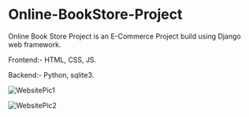 # Online-BookStore-Project
Online Book Store Project is an E-Commerce Project build using Django web framework. 

Frontend:- HTML, CSS, JS.  

Backend:- Python, sqlite3.

![WebsitePic1](https://user-images.githubusercontent.com/109805535/211148571-97c8c2ee-75d7-4ea0-b1c2-d3fdbcec2d16.png)

![WebsitePic2](https://user-images.githubusercontent.com/109805535/211148649-7f3fccb6-5c96-400d-8811-b19308e7efc7.png)
